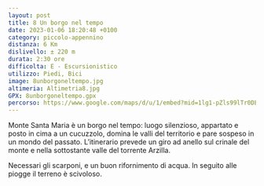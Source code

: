 ```yaml
---
layout: post
title: 8 Un borgo nel tempo
date: 2023-01-06 18:20:48 +0100
category: piccolo-appennino
distanza: 6 Km
dislivello:	± 220 m
durata:	2:30 ore
difficolta:	E - Escursionistico
utilizzo: Piedi, Bici
image: 8unborgoneltempo.jpg
altimeria: Altimetria8.jpg
GPX: 8unborgoneltempo.gpx
percorso: https://www.google.com/maps/d/u/1/embed?mid=1lg1-pZls99lTr0DESlDsI293gZyzO1Y&ehbc=2E312F
---
```


Monte Santa Maria è un borgo nel tempo: luogo silenzioso, appartato e posto in cima a un cucuzzolo, domina le valli del territorio e pare sospeso in un mondo del passato. L’itinerario prevede un giro ad anello sul crinale del monte e nella sottostante valle del torrente Arzilla.

Necessari gli scarponi, e un buon rifornimento di acqua. In seguito alle piogge il terreno è scivoloso.
